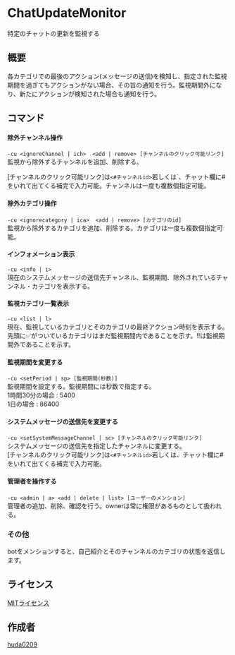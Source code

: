 # ChatUpdateMonitor
特定のチャットの更新を監視する

## 概要
各カテゴリでの最後のアクション(メッセージの送信)を検知し、指定された監視期間を過ぎてもアクションがない場合、その旨の通知を行う。監視期間外になり、新たにアクションが検知された場合も通知を行う。

## コマンド
#### 除外チャンネル操作
`-cu <ignoreChannel | ich>  <add | remove> [チャンネルのクリック可能リンク]` <br>
監視から除外するチャンネルを追加、削除する。<br>

[チャンネルのクリック可能リンク]は`<#チャンネルid>`若しくは`、チャット欄に#をいれて出てくる補完で入力可能。チャンネルは一度も複数個指定可能。<br>

#### 除外カテゴリ操作
`-cu <ignorecategory | ica>  <add | remove> [カテゴリのid]` <br>
監視から除外するカテゴリを追加、削除する。カテゴリは一度も複数個指定可能。<br>

#### インフォメーション表示
`-cu <info | i> ` <br>
現在のシステムメッセージの送信先チャンネル、監視期間、除外されているチャンネル・カテゴリを表示する。<br>

#### 監視カテゴリ一覧表示
`-cu <list | l>` <br>
現在、監視しているカテゴリとそのカテゴリの最終アクション時刻を表示する。<br>
先頭に✅がついているカテゴリはまだ監視期間内であることを示す。‼は監視期間外であることを示す。<br>

#### 監視期間を変更する
`-cu <setPeriod | sp> [監視期間(秒数)]`<br>
監視期間を設定する。監視期間には秒数で指定する。<br>
1時間30分の場合 : 5400<br>
1日の場合 : 86400<br>

#### システムメッセージの送信先を変更する
`-cu <setSystemMessageChannel | sc> [チャンネルのクリック可能リンク]`<br>
システムメッセージの送信先を指定したチャンネルに変更する。<br>[チャンネルのクリック可能リンク]は`<#チャンネルid>`若しくは、チャット欄に#をいれて出てくる補完で入力可能。<br>

#### 管理者を操作する
`-cu <admin | a> <add | delete | list> [ユーザーのメンション]`<br>
管理者の追加、削除、確認を行う。ownerは常に権限があるものとして扱われる。<br>

### その他
botをメンションすると、自己紹介とそのチャンネルのカテゴリの状態を返信します。


## ライセンス
[MITライセンス](https://github.com/azisaba/ChatUpdateMonitor/blob/master/LICENSE)

## 作成者
[huda0209](https://github.com/huda0209)
